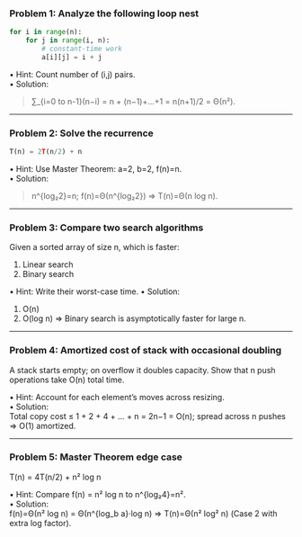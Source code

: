 ### Problem 1: Analyze the following loop nest  
```python
for i in range(n):
    for j in range(i, n):
        # constant-time work
        a[i][j] = i + j
```

• Hint: Count number of (i,j) pairs. \
• Solution:
> ∑_{i=0 to n-1}(n−i) = n + (n−1)+…+1 = n(n+1)/2 = Θ(n²).

---

### Problem 2: Solve the recurrence
```python
T(n) = 2T(n/2) + n
```

• Hint: Use Master Theorem: a=2, b=2, f(n)=n. \
• Solution:
> n^{log₂2}=n; f(n)=Θ(n^{log₂2}) ⇒ T(n)=Θ(n log n).

---

### Problem 3: Compare two search algorithms

Given a sorted array of size n, which is faster:
1. Linear search
2. Binary search

• Hint: Write their worst-case time.
• Solution:
  1. O(n)
  2. O(log n)
⇒ Binary search is asymptotically faster for large n.

---

### Problem 4: Amortized cost of stack with occasional doubling
A stack starts empty; on overflow it doubles capacity. Show that n push operations take O(n) total time.

• Hint: Account for each element’s moves across resizing. \
• Solution: \
  Total copy cost ≤ 1 + 2 + 4 + … + n = 2n−1 = O(n); spread across n pushes ⇒ O(1) amortized.

---

### Problem 5: Master Theorem edge case

T(n) = 4T(n/2) + n² log n

• Hint: Compare f(n) = n² log n to n^{log₂4}=n². \
• Solution: \
  f(n)=Θ(n² log n) = Θ(n^{log_b a}·log n) ⇒ T(n)=Θ(n² log² n) (Case 2 with extra log factor).

